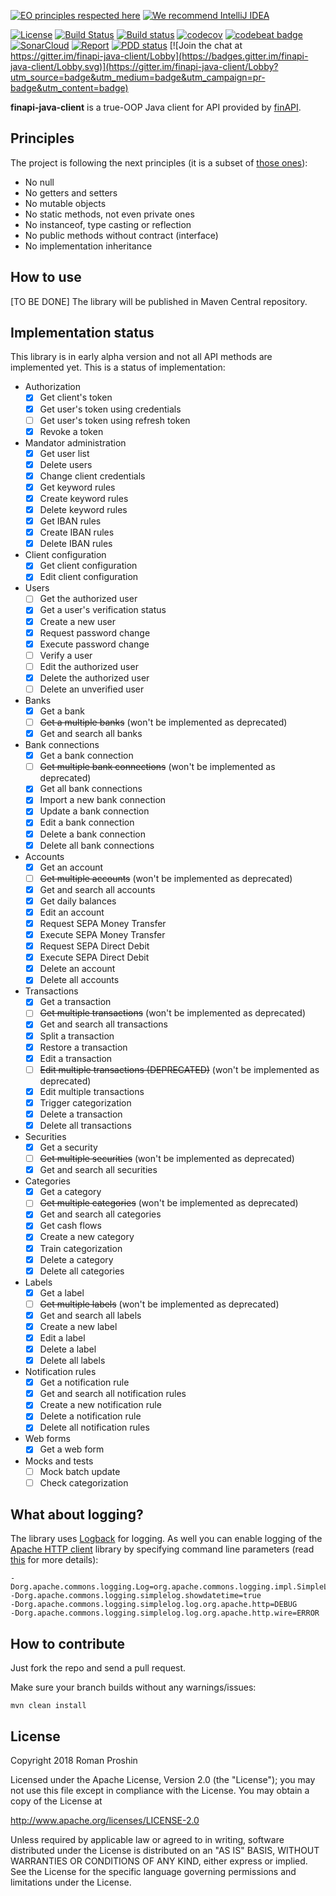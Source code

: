 [![EO principles respected here](http://www.elegantobjects.org/badge.svg)](http://www.elegantobjects.org)
[![We recommend IntelliJ IDEA](http://www.elegantobjects.org/intellij-idea.svg)](https://www.jetbrains.com/idea/)

[![License](https://img.shields.io/badge/License-Apache%202.0-blue.svg)](http://www.apache.org/licenses/LICENSE-2.0)
[![Build Status](https://travis-ci.org/proshin-roman/finapi-java-client.svg?branch=master)](https://travis-ci.org/proshin-roman/finapi-java-client)
[![Build status](https://ci.appveyor.com/api/projects/status/n88wydxq8oa0eou0/branch/master?svg=true)](https://ci.appveyor.com/project/proshin-roman/finapi-java-client/branch/master)
[![codecov](https://codecov.io/gh/proshin-roman/finapi-java-client/branch/master/graph/badge.svg)](https://codecov.io/gh/proshin-roman/finapi-java-client)
[![codebeat badge](https://codebeat.co/badges/907cb4b8-0f65-446a-a874-9ece228ab579)](https://codebeat.co/projects/github-com-proshin-roman-finapi-java-client-master)
[![SonarCloud](https://sonarcloud.io/api/project_badges/measure?project=org.proshin%3Afinapi-java-client&metric=alert_status)](https://sonarcloud.io/dashboard?id=org.proshin%3Afinapi-java-client)
[![Report](https://inspecode.rocro.com/badges/github.com/proshin-roman/finapi-java-client/report?token=XQDM-T86oDab_Cxht2zu7R2Id6M09Uobn6izEWhA8es&branch=master)](https://inspecode.rocro.com/reports/github.com/proshin-roman/finapi-java-client/branch/master/summary)
[![PDD status](http://www.0pdd.com/svg?name=proshin-roman/finapi-java-client)](http://www.0pdd.com/p?name=proshin-roman/finapi-java-client) [![Join the chat at https://gitter.im/finapi-java-client/Lobby](https://badges.gitter.im/finapi-java-client/Lobby.svg)](https://gitter.im/finapi-java-client/Lobby?utm_source=badge&utm_medium=badge&utm_campaign=pr-badge&utm_content=badge)


**finapi-java-client** is a true-OOP Java client for API provided by [finAPI](https://finapi.io).

## Principles

The project is following the next principles (it is a subset of [those ones](https://www.elegantobjects.org/#principles)):
- No null
- No getters and setters
- No mutable objects
- No static methods, not even private ones
- No instanceof, type casting or reflection
- No public methods without contract (interface)
- No implementation inheritance

## How to use

[TO BE DONE] The library will be published in Maven Central repository.

## Implementation status

This library is in early alpha version and not all API methods are implemented yet. This is a status of implementation:

- Authorization
    - [x] Get client's token
    - [x] Get user's token using credentials
    - [ ] Get user's token using refresh token
    - [x] Revoke a token
- Mandator administration
    - [x] Get user list
    - [x] Delete users
    - [x] Change client credentials
    - [x] Get keyword rules
    - [x] Create keyword rules
    - [x] Delete keyword rules
    - [x] Get IBAN rules
    - [x] Create IBAN rules
    - [x] Delete IBAN rules
- Client configuration
    - [x] Get client configuration
    - [x] Edit client configuration
- Users
    - [ ] Get the authorized user
    - [x] Get a user's verification status
    - [x] Create a new user
    - [x] Request password change
    - [x] Execute password change
    - [ ] Verify a user
    - [ ] Edit the authorized user
    - [x] Delete the authorized user
    - [ ] Delete an unverified user 
- Banks
    - [x] Get a bank
    - [ ] ~~Get a multiple banks~~ (won't be implemented as deprecated)
    - [x] Get and search all banks
- Bank connections
    - [x] Get a bank connection
    - [ ] ~~Get multiple bank connections~~ (won't be implemented as deprecated)
    - [x] Get all bank connections
    - [x] Import a new bank connection
    - [x] Update a bank connection
    - [x] Edit a bank connection
    - [x] Delete a bank connection
    - [x] Delete all bank connections
- Accounts
    - [x] Get an account
    - [ ] ~~Get multiple accounts~~ (won't be implemented as deprecated)
    - [x] Get and search all accounts
    - [x] Get daily balances
    - [x] Edit an account
    - [x] Request SEPA Money Transfer
    - [x] Execute SEPA Money Transfer
    - [x] Request SEPA Direct Debit
    - [x] Execute SEPA Direct Debit
    - [x] Delete an account
    - [x] Delete all accounts
- Transactions
    - [x] Get a transaction
    - [ ] ~~Get multiple transactions~~ (won't be implemented as deprecated)
    - [x] Get and search all transactions
    - [x] Split a transaction
    - [x] Restore a transaction
    - [x] Edit a transaction
    - [ ] ~~Edit multiple transactions (DEPRECATED)~~ (won't be implemented as deprecated)
    - [x] Edit multiple transactions
    - [x] Trigger categorization
    - [x] Delete a transaction
    - [x] Delete all transactions
- Securities
    - [x] Get a security
    - [ ] ~~Get multiple securities~~ (won't be implemented as deprecated)
    - [x] Get and search all securities
- Categories
    - [x] Get a category
    - [ ] ~~Get multiple categories~~ (won't be implemented as deprecated)
    - [x] Get and search all categories
    - [x] Get cash flows
    - [x] Create a new category
    - [x] Train categorization 
    - [x] Delete a category
    - [x] Delete all categories
- Labels
    - [x] Get a label
    - [ ] ~~Get multiple labels~~ (won't be implemented as deprecated)
    - [x] Get and search all labels
    - [x] Create a new label
    - [x] Edit a label
    - [x] Delete a label
    - [x] Delete all labels
- Notification rules
    - [x] Get a notification rule
    - [x] Get and search all notification rules
    - [x] Create a new notification rule
    - [x] Delete a notification rule
    - [x] Delete all notification rules
- Web forms
    - [x] Get a web form
- Mocks and tests
    - [ ] Mock batch update
    - [ ] Check categorization

## What about logging?

The library uses [Logback](https://logback.qos.ch) for logging. As well you can enable logging of the [Apache HTTP 
client](https://hc.apache.org) library by specifying command line parameters 
(read [this](https://hc.apache.org/httpcomponents-client-ga/logging.html) for more details): 
```
-Dorg.apache.commons.logging.Log=org.apache.commons.logging.impl.SimpleLog
-Dorg.apache.commons.logging.simplelog.showdatetime=true
-Dorg.apache.commons.logging.simplelog.log.org.apache.http=DEBUG
-Dorg.apache.commons.logging.simplelog.log.org.apache.http.wire=ERROR
```

## How to contribute

Just fork the repo and send a pull request.

Make sure your branch builds without any warnings/issues:

```
mvn clean install
```

## License
Copyright 2018 Roman Proshin

Licensed under the Apache License, Version 2.0 (the "License");
you may not use this file except in compliance with the License.
You may obtain a copy of the License at

  http://www.apache.org/licenses/LICENSE-2.0

Unless required by applicable law or agreed to in writing, software
distributed under the License is distributed on an "AS IS" BASIS,
WITHOUT WARRANTIES OR CONDITIONS OF ANY KIND, either express or implied.
See the License for the specific language governing permissions and
limitations under the License.
